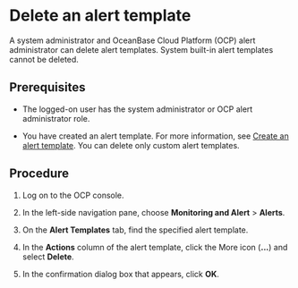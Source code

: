 # Delete an alert template

A system administrator and OceanBase Cloud Platform (OCP) alert administrator can delete alert templates. System built-in alert templates cannot be deleted.

## Prerequisites

* The logged-on user has the system administrator or OCP alert administrator role.

* You have created an alert template. For more information, see [Create an alert template](../400.manage-alert-templates/100.create-an-alert-template.md). You can delete only custom alert templates.

## Procedure

1. Log on to the OCP console.

2. In the left-side navigation pane, choose **Monitoring and Alert** > **Alerts**.

3. On the **Alert Templates** tab, find the specified alert template.

4. In the **Actions** column of the alert template, click the More icon (**...**) and select **Delete**.

5. In the confirmation dialog box that appears, click **OK**.
